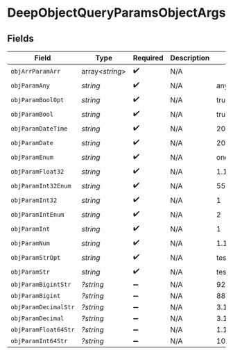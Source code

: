 # DeepObjectQueryParamsObjectArgs


## Fields

| Field                        | Type                         | Required                     | Description                  | Example                      |
| ---------------------------- | ---------------------------- | ---------------------------- | ---------------------------- | ---------------------------- |
| `objArrParamArr`             | array<*string*>              | :heavy_check_mark:           | N/A                          |                              |
| `objParamAny`                | *string*                     | :heavy_check_mark:           | N/A                          | any                          |
| `objParamBoolOpt`            | *string*                     | :heavy_check_mark:           | N/A                          | true                         |
| `objParamBool`               | *string*                     | :heavy_check_mark:           | N/A                          | true                         |
| `objParamDateTime`           | *string*                     | :heavy_check_mark:           | N/A                          | 2020-01-01T00:00:00.001Z     |
| `objParamDate`               | *string*                     | :heavy_check_mark:           | N/A                          | 2020-01-01                   |
| `objParamEnum`               | *string*                     | :heavy_check_mark:           | N/A                          | one                          |
| `objParamFloat32`            | *string*                     | :heavy_check_mark:           | N/A                          | 1.1                          |
| `objParamInt32Enum`          | *string*                     | :heavy_check_mark:           | N/A                          | 55                           |
| `objParamInt32`              | *string*                     | :heavy_check_mark:           | N/A                          | 1                            |
| `objParamIntEnum`            | *string*                     | :heavy_check_mark:           | N/A                          | 2                            |
| `objParamInt`                | *string*                     | :heavy_check_mark:           | N/A                          | 1                            |
| `objParamNum`                | *string*                     | :heavy_check_mark:           | N/A                          | 1.1                          |
| `objParamStrOpt`             | *string*                     | :heavy_check_mark:           | N/A                          | testOptional                 |
| `objParamStr`                | *string*                     | :heavy_check_mark:           | N/A                          | test                         |
| `objParamBigintStr`          | *?string*                    | :heavy_minus_sign:           | N/A                          | 9223372036854775808          |
| `objParamBigint`             | *?string*                    | :heavy_minus_sign:           | N/A                          | 8821239038968084             |
| `objParamDecimalStr`         | *?string*                    | :heavy_minus_sign:           | N/A                          | 3.14159265358979344719667586 |
| `objParamDecimal`            | *?string*                    | :heavy_minus_sign:           | N/A                          | 3.141592653589793            |
| `objParamFloat64Str`         | *?string*                    | :heavy_minus_sign:           | N/A                          | 1.1                          |
| `objParamInt64Str`           | *?string*                    | :heavy_minus_sign:           | N/A                          | 100                          |